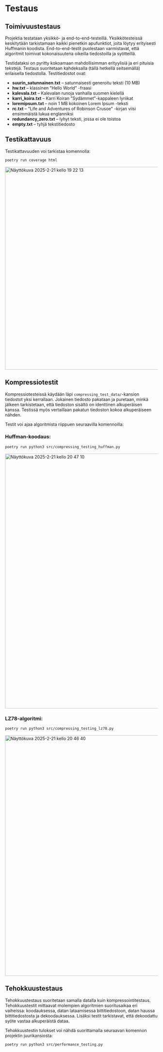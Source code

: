 # Testaus

## Toimivuustestaus

Projektia testataan yksikkö- ja end-to-end-testeillä. Yksikkötesteissä keskitytään tarkistamaan kaikki pienetkin apufunktiot, joita löytyy erityisesti Huffmanin koodista. End-to-end-testit puolestaan varmistavat, että algoritmit toimivat kokonaisuutena oikeilla tiedostoilla ja syötteillä.

Testidataksi on pyritty kokoamaan mahdollisimman erityylisiä ja eri pituisia tekstejä. Testaus suoritetaan kahdeksalla (tällä hetkellä seitsemällä) erilaisella tiedostolla. Testitiedostot ovat:

- **suurin_satunnainen.txt** – satunnaisesti generoitu teksti (10 MB)
- **hw.txt** – klassinen "Hello World" -fraasi
- **kalevala.txt** – Kalevalan runoja vanhalla suomen kielellä
- **karri_koira.txt** – Karri Koiran "Sydämmet"-kappaleen lyriikat
- **loremipsum.txt** – noin 1 MB kokoinen Lorem Ipsum -teksti
- **rc.txt** – "Life and Adventures of Robinson Crusoe" -kirjan viisi ensimmäistä lukua englanniksi
- **redundancy_zero.txt** – lyhyt teksti, jossa ei ole toistoa
- **empty.txt** – tyhjä tekstitiedosto

## Testikattavuus

Testikattavuuden voi tarkistaa komennolla:

```sh
poetry run coverage html
```
<img width="667" alt="Näyttökuva 2025-2-21 kello 19 22 13" src="https://github.com/user-attachments/assets/f288457d-6a51-4ce0-bf8e-65417499ceb7" />

## Kompressiotestit

Kompressiotesteissä käydään läpi `compressing_test_data/`-kansion tiedostot yksi kerrallaan. Jokainen tiedosto pakataan ja puretaan, minkä jälkeen tarkistetaan, että tiedoston sisältö on identtinen alkuperäisen kanssa. Testissä myös vertaillaan pakatun tiedoston kokoa alkuperäiseen nähden.

Testit voi ajaa algoritmista riippuen seuraavilla komennoilla:

### Huffman-koodaus:
```sh
poetry run python3 src/compressing_testing_huffman.py
```

<img width="838" alt="Näyttökuva 2025-2-21 kello 20 47 10" src="https://github.com/user-attachments/assets/c92fd6f7-2b2a-4a08-9c51-b1574836ff2a" />



### LZ78-algoritmi:
```sh
poetry run python3 src/compressing_testing_lz78.py
```

<img width="791" alt="Näyttökuva 2025-2-21 kello 20 46 40" src="https://github.com/user-attachments/assets/92c3b275-6b1f-447a-9cf3-5e7342c69836" />

## Tehokkuustestaus

Tehokkuustestaus suoritetaan samalla datalla kuin kompressointitestaus. Tehokkuustestit mittaavat molempien algoritmien suoritusaikaa eri vaiheissa: koodauksessa, datan lataamisessa bittitiedostoon, datan haussa bittitiedostosta ja dekoodauksessa. Lisäksi testit tarkistavat, että dekoodattu syöte vastaa alkuperäistä dataa. 

Tehokkuustestin tulokset voi nähdä suorittamalla seuraavan komennon projektin juurikansiosta: 
```sh
poetry run python3 src/performance_testing.py 
```
